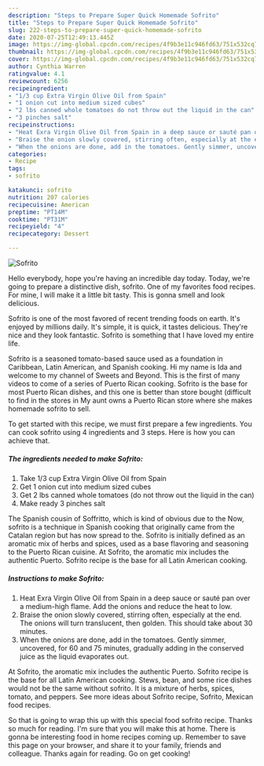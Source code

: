 ```yaml
---
description: "Steps to Prepare Super Quick Homemade Sofrito"
title: "Steps to Prepare Super Quick Homemade Sofrito"
slug: 222-steps-to-prepare-super-quick-homemade-sofrito
date: 2020-07-25T12:49:13.445Z
image: https://img-global.cpcdn.com/recipes/4f9b3e11c946fd63/751x532cq70/sofrito-recipe-main-photo.jpg
thumbnail: https://img-global.cpcdn.com/recipes/4f9b3e11c946fd63/751x532cq70/sofrito-recipe-main-photo.jpg
cover: https://img-global.cpcdn.com/recipes/4f9b3e11c946fd63/751x532cq70/sofrito-recipe-main-photo.jpg
author: Cynthia Warren
ratingvalue: 4.1
reviewcount: 6256
recipeingredient:
- "1/3 cup Extra Virgin Olive Oil from Spain"
- "1 onion cut into medium sized cubes"
- "2 lbs canned whole tomatoes do not throw out the liquid in the can"
- "3 pinches salt"
recipeinstructions:
- "Heat Exra Virgin Olive Oil from Spain in a deep sauce or sauté pan over a medium-high flame. Add the onions and reduce the heat to low."
- "Braise the onion slowly covered, stirring often, especially at the end. The onions will turn translucent, then golden. This should take about 30 minutes."
- "When the onions are done, add in the tomatoes. Gently simmer, uncovered, for 60 and 75 minutes, gradually adding in the conserved juice as the liquid evaporates out."
categories:
- Recipe
tags:
- sofrito

katakunci: sofrito 
nutrition: 207 calories
recipecuisine: American
preptime: "PT14M"
cooktime: "PT31M"
recipeyield: "4"
recipecategory: Dessert

---
```



![Sofrito](https://img-global.cpcdn.com/recipes/4f9b3e11c946fd63/751x532cq70/sofrito-recipe-main-photo.jpg)

Hello everybody, hope you're having an incredible day today. Today, we're going to prepare a distinctive dish, sofrito. One of my favorites food recipes. For mine, I will make it a little bit tasty. This is gonna smell and look delicious.

Sofrito is one of the most favored of recent trending foods on earth. It's enjoyed by millions daily. It's simple, it is quick, it tastes delicious. They're nice and they look fantastic. Sofrito is something that I have loved my entire life.

Sofrito is a seasoned tomato-based sauce used as a foundation in Caribbean, Latin American, and Spanish cooking. Hi my name is Ida and welcome to my channel of Sweets and Beyond. This is the first of many videos to come of a series of Puerto Rican cooking. Sofrito is the base for most Puerto Rican dishes, and this one is better than store bought (difficult to find in the stores in My aunt owns a Puerto Rican store where she makes homemade sofrito to sell.


To get started with this recipe, we must first prepare a few ingredients. You can cook sofrito using 4 ingredients and 3 steps. Here is how you can achieve that.

<!--inarticleads1-->

##### The ingredients needed to make Sofrito:

1. Take 1/3 cup Extra Virgin Olive Oil from Spain
1. Get 1 onion cut into medium sized cubes
1. Get 2 lbs canned whole tomatoes (do not throw out the liquid in the can)
1. Make ready 3 pinches salt


The Spanish cousin of Soffritto, which is kind of obvious due to the Now, sofrito is a technique in Spanish cooking that originally came from the Catalan region but has now spread to the. Sofrito is initially defined as an aromatic mix of herbs and spices, used as a base flavoring and seasoning to the Puerto Rican cuisine. At Sofrito, the aromatic mix includes the authentic Puerto. Sofrito recipe is the base for all Latin American cooking. 

<!--inarticleads2-->

##### Instructions to make Sofrito:

1. Heat Exra Virgin Olive Oil from Spain in a deep sauce or sauté pan over a medium-high flame. Add the onions and reduce the heat to low.
1. Braise the onion slowly covered, stirring often, especially at the end. The onions will turn translucent, then golden. This should take about 30 minutes.
1. When the onions are done, add in the tomatoes. Gently simmer, uncovered, for 60 and 75 minutes, gradually adding in the conserved juice as the liquid evaporates out.


At Sofrito, the aromatic mix includes the authentic Puerto. Sofrito recipe is the base for all Latin American cooking. Stews, bean, and some rice dishes would not be the same without sofrito. It is a mixture of herbs, spices, tomato, and peppers. See more ideas about Sofrito recipe, Sofrito, Mexican food recipes. 

So that is going to wrap this up with this special food sofrito recipe. Thanks so much for reading. I'm sure that you will make this at home. There is gonna be interesting food in home recipes coming up. Remember to save this page on your browser, and share it to your family, friends and colleague. Thanks again for reading. Go on get cooking!
